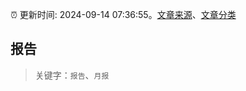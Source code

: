 :alarm_clock: 更新时间: 2024-09-14 07:36:55。[文章来源](/README.md)、[文章分类](/TAGS.md)

## 报告


> 关键字：`报告`、`月报`



